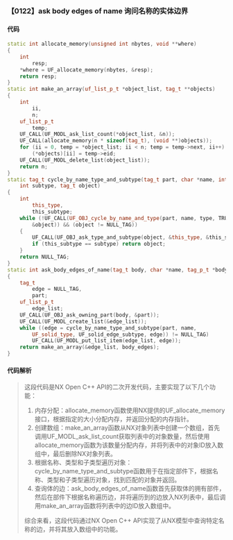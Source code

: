 ### 【0122】ask body edges of name 询问名称的实体边界

#### 代码

```cpp
static int allocate_memory(unsigned int nbytes, void **where)
{
    int
        resp;
    *where = UF_allocate_memory(nbytes, &resp);
    return resp;
}
static int make_an_array(uf_list_p_t *object_list, tag_t **objects)
{
    int
        ii,
        n;
    uf_list_p_t
        temp;
    UF_CALL(UF_MODL_ask_list_count(*object_list, &n));
    UF_CALL(allocate_memory(n * sizeof(tag_t), (void **)objects));
    for (ii = 0, temp = *object_list; ii < n; temp = temp->next, ii++)
        (*objects)[ii] = temp->eid;
    UF_CALL(UF_MODL_delete_list(object_list));
    return n;
}
static tag_t cycle_by_name_type_and_subtype(tag_t part, char *name, int type,
    int subtype, tag_t object)
{
    int
        this_type,
        this_subtype;
    while (!UF_CALL(UF_OBJ_cycle_by_name_and_type(part, name, type, TRUE,
        &object)) && (object != NULL_TAG))
    {
        UF_CALL(UF_OBJ_ask_type_and_subtype(object, &this_type, &this_subtype));
        if (this_subtype == subtype) return object;
    }
    return NULL_TAG;
}
static int ask_body_edges_of_name(tag_t body, char *name, tag_p_t *body_edges)
{
    tag_t
        edge = NULL_TAG,
        part;
    uf_list_p_t
        edge_list;
    UF_CALL(UF_OBJ_ask_owning_part(body, &part));
    UF_CALL(UF_MODL_create_list(&edge_list));
    while ((edge = cycle_by_name_type_and_subtype(part, name,
        UF_solid_type, UF_solid_edge_subtype, edge)) != NULL_TAG)
        UF_CALL(UF_MODL_put_list_item(edge_list, edge));
    return make_an_array(&edge_list, body_edges);
}

```

#### 代码解析

> 这段代码是NX Open C++ API的二次开发代码，主要实现了以下几个功能：
>
> 1. 内存分配：allocate_memory函数使用NX提供的UF_allocate_memory接口，根据指定的大小分配内存，并返回分配的内存指针。
> 2. 创建数组：make_an_array函数从NX对象列表中创建一个数组，首先调用UF_MODL_ask_list_count获取列表中的对象数量，然后使用allocate_memory函数为该数量分配内存，并将列表中的对象ID放入数组中，最后删除NX对象列表。
> 3. 根据名称、类型和子类型遍历对象：cycle_by_name_type_and_subtype函数用于在指定部件下，根据名称、类型和子类型遍历对象，找到匹配的对象并返回。
> 4. 查询体的边：ask_body_edges_of_name函数首先获取体的拥有部件，然后在部件下根据名称遍历边，并将遍历到的边放入NX列表中，最后调用make_an_array函数将列表中的边ID放入数组中。
>
> 综合来看，这段代码通过NX Open C++ API实现了从NX模型中查询特定名称的边，并将其放入数组中的功能。
>
